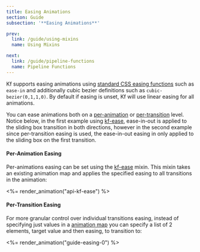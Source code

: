 ```yaml
---
title: Easing Animations
section: Guide
subsection: '**Easing Animations**'

prev:
  link: /guide/using-mixins
  name: Using Mixins

next:
  link: /guide/pipeline-functions
  name: Pipeline Functions
---
```


Kf supports easing animations using [standard CSS easing functions](https://www.w3.org/TR/css-easing-1/) such as `ease-in` and additionally cubic bezier definitions such as `cubic-bezier(0,1,1,0)`. By default if easing is unset, Kf will use linear easing for all animations.

You can ease animations both on a  [per-animation](#per-animation_easing) or [per-transition](#per-transition_easing) level. Notice below, in the first example using [kf-ease](/mixins/kf-ease), ease-in-out is applied to the sliding box transition in both directions, however in the second example since per-transition easing is used, the ease-in-out easing in only applied to the sliding box on the first transition.

#### Per-Animation Easing
Per-animations easing can be set using the [kf-ease](/mixins/kf-ease/) mixin. This mixin takes an existing animation map and applies the specified easing to all transitions in the animation:

<%= render_animation("api-kf-ease") %>

#### Per-Transition Easing
For more granular control over individual transitions easing, instead of specifying just values in a [animation map]() you can specify a list of 2 elements, target value and then easing,  to transition to:

<%= render_animation("guide-easing-0") %>
